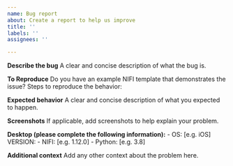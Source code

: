 ```yaml
---
name: Bug report
about: Create a report to help us improve
title: ''
labels: ''
assignees: ''

---
```


**Describe the bug**
A clear and concise description of what the bug is.

**To Reproduce**
Do you have an example NIFI template that demonstrates the issue?
Steps to reproduce the behavior:


**Expected behavior**
A clear and concise description of what you expected to happen.

**Screenshots**
If applicable, add screenshots to help explain your problem.

**Desktop (please complete the following information):**
    - OS: [e.g. iOS] VERSION:
    - NIFI: [e.g. 1.12.0]
    - Python: [e.g. 3.8]

**Additional context**
Add any other context about the problem here.
        
